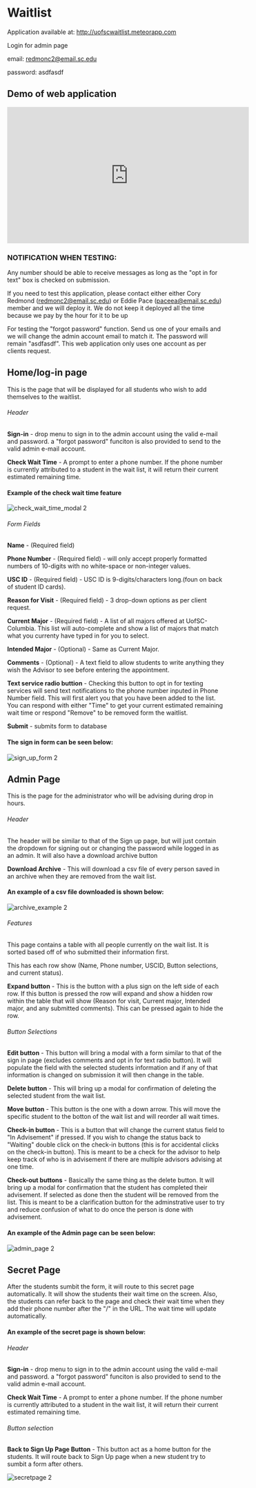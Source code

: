 # Waitlist
Application available at: http://uofscwaitlist.meteorapp.com

Login for admin page

email: redmonc2@email.sc.edu

password: asdfasdf

## Demo of web application
<iframe width="560" height="315" src="https://www.youtube.com/embed/VkXObYoXu38" frameborder="0" allowfullscreen></iframe>

### NOTIFICATION WHEN TESTING:

Any number should be able to receive messages as long as the "opt in for text" box is checked on submission.

If you need to test this application, please contact either either Cory Redmond (redmonc2@email.sc.edu) or Eddie Pace (paceea@email.sc.edu) member and we will deploy it. We do not keep it deployed all the time because we pay by the hour for it to be up

For testing the "forgot password" function. Send us one of your emails and we will change the admin account email to match it. The password will remain "asdfasdf". This web application only uses one account as per clients request.

## Home/log-in page
This is the page that will be displayed for all students who wish to add themselves to the waitlist. 

###### Header
**Sign-in** - drop menu to sign in to the admin account using the valid e-mail and password. a "forgot password" funciton is also provided to send to the valid admin e-mail account.

**Check Wait Time** - A prompt to enter a phone number. If the phone number is currently attributed to a student in the wait list, it will return their current estimated remaining time.

#### Example of the check wait time feature

![check_wait_time_modal 2](https://cloud.githubusercontent.com/assets/21236079/25366780/eb0002a2-293f-11e7-87a4-e343b8cf927b.png)

###### Form Fields
**Name** - (Required field)  

**Phone Number** - (Required field) - will only accept properly formatted numbers of 10-digits with no white-space or non-integer values.

**USC ID** - (Required field) - USC ID is 9-digits/characters long.(foun on back of student ID cards).

**Reason for Visit** - (Required field) - 3 drop-down options as per client request.

**Current Major** - (Required field) - A list of all majors offered at UofSC-Columbia. This list will auto-complete and show a list of majors that match what you currenty have typed in for you to select. 

**Intended Major** - (Optional) - Same as Current Major.

**Comments** - (Optional) - A text field to allow students to write anything they wish the Advisor to see before entering the appointment.

**Text service radio buttion** - Checking this button to opt in for texting services will send text notifications to the phone number inputed in Phone Number field. This will first alert you that you have been added to the list. You can respond with either "Time" to get your current estimated remaining wait time or respond "Remove" to be removed form the waitlist. 

**Submit** - submits form to database

#### The sign in form can be seen below:

![sign_up_form 2](https://cloud.githubusercontent.com/assets/21236079/25366555/79f50d06-293e-11e7-8bb0-7aeffb940759.png)

## Admin Page
This is the page for the administrator who will be advising during drop in hours. 

###### Header
The header will be similar to that of the Sign up page, but will just contain the dropdown for signing out or changing the password while logged in as an admin. It will also have a download archive button

**Download Archive** - This will download a csv file of every person saved in an archive when they are removed from the wait list.

#### An example of a csv file downloaded is shown below:

![archive_example 2](https://cloud.githubusercontent.com/assets/21236079/25367084/90211482-2941-11e7-9d06-fe35448ad779.png)

###### Features
This page contains a table with all people currently on the wait list. It is sorted based off of who submitted their information first.

This has each row show (Name, Phone number, USCID, Button selections, and current status). 

**Expand button**  - This is the button with a plus sign on the left side of each row. If this button is pressed the row will expand and show a hidden row within the table that will show (Reason for visit, Current major, Intended major, and any submitted comments). This can be pressed again to hide the row.

###### Button Selections

**Edit button** - This button will bring a modal with a form similar to that of the sign in page (excludes comments and opt in for text radio button). It will populate the field with the selected students information and if any of that information is changed on submission it will then change in the table.

**Delete button** - This will bring up a modal for confirmation of deleting the selected student from the wait list.

**Move button** - This button is the one with a down arrow. This will move the specific student to the botton of the wait list and will reorder all wait times.

**Check-in button** - This is a button that will change the current status field to "In Advisement" if pressed. If you wish to change the status back to "Waiting" double click on the check-in buttons (this is for accidental clicks on the check-in button). This is meant to be a check for the advisor to help keep track of who is in advisement if there are multiple advisors advising at one time.

**Check-out buttons** - Basically the same thing as the delete button. It will bring up a modal for confirmation that the student has completed their advisement. If selected as done then the student will be removed from the list. This is meant to be a clarification button for the adminstrative user to try and reduce confusion of what to do once the person is done with advisement. 

#### An example of the Admin page can be seen below:

![admin_page 2](https://cloud.githubusercontent.com/assets/21236079/25366638/033852d0-293f-11e7-8849-ef3ab6ac50c3.png)

## Secret Page
After the students sumbit the form, it will route to this secret page automatically. It will show the students their wait time on the screen. Also, the students can refer back to the page and check their wait time when they add their phone number after the "/" in the URL. The wait time will update automatically. 

#### An example of the secret page is shown below:

###### Header
**Sign-in** - drop menu to sign in to the admin account using the valid e-mail and password. a "forgot password" funciton is also provided to send to the valid admin e-mail account.

**Check Wait Time** - A prompt to enter a phone number. If the phone number is currently attributed to a student in the wait list, it will return their current estimated remaining time.

###### Button selection
**Back to Sign Up Page Button** - This button act as a home button for the students. It will route back to Sign Up page when a new student try to sumbit a form after others. 

![secretpage 2](https://cloud.githubusercontent.com/assets/21236079/25366684/5470fbd4-293f-11e7-903b-65bc8d74fd54.png)



